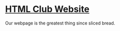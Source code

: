 # [HTML Club Website](http://html.club16.org)

Our webpage is the greatest thing since sliced bread.
